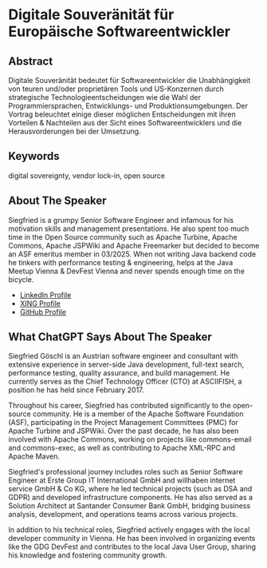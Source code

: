 # Digitale Souveränität für Europäische Softwareentwickler

## Abstract

Digitale Souveränität bedeutet für Softwareentwickler die Unabhängigkeit von teuren und/oder proprietären Tools und US-Konzernen durch strategische Technologieentscheidungen wie die Wahl der Programmiersprachen, Entwicklungs- und Produktionsumgebungen. Der Vortrag beleuchtet einige dieser möglichen Entscheidungen mit ihren Vorteilen & Nachteilen aus der Sicht eines Softwareentwicklers und die Herausvorderungen bei der Umsetzung.

## Keywords

digital sovereignty, vendor lock-in, open source

## About The Speaker

Siegfried is a grumpy Senior Software Engineer and infamous for his motivation skills and management presentations. He also spent too much time in the Open Source community such as Apache Turbine, Apache Commons, Apache JSPWiki and Apache Freemarker but decided to become an ASF emeritus member in 03/2025. When not writing Java backend code he tinkers with performance testing & engineering, helps at the Java Meetup Vienna & DevFest Vienna and never spends enough time on the bicycle.

* [LinkedIn Profile](https://www.linkedin.com/in/siegfried-goeschl-0410432/)
* [XING Profile](https://www.xing.com/profile/Siegfried_Goeschl)
* [GitHub Profile](https://github.com/sgoeschl)

## What ChatGPT Says About The Speaker

Siegfried Göschl is an Austrian software engineer and consultant with extensive experience in server-side Java development, full-text search, performance testing, quality assurance, and build management. He currently serves as the Chief Technology Officer (CTO) at ASCIIFISH, a position he has held since February 2017.

Throughout his career, Siegfried has contributed significantly to the open-source community. He is a member of the Apache Software Foundation (ASF), participating in the Project Management Committees (PMC) for Apache Turbine and JSPWiki. Over the past decade, he has also been involved with Apache Commons, working on projects like commons-email and commons-exec, as well as contributing to Apache XML-RPC and Apache Maven.

Siegfried's professional journey includes roles such as Senior Software Engineer at Erste Group IT International GmbH and willhaben internet service GmbH & Co KG, where he led technical projects (such as DSA and GDPR) and developed infrastructure components. He has also served as a Solution Architect at Santander Consumer Bank GmbH, bridging business analysis, development, and operations teams across various projects.

In addition to his technical roles, Siegfried actively engages with the local developer community in Vienna. He has been involved in organizing events like the GDG DevFest and contributes to the local Java User Group, sharing his knowledge and fostering community growth.
